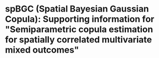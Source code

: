 # spBGC (Spatial Bayesian Gaussian Copula): Supporting information for "Semiparametric copula estimation for spatially correlated multivariate mixed outcomes"
